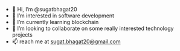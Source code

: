 - 👋 Hi, I’m @sugatbhagat20
- 👀 I’m interested in software development
- 🌱 I’m currently learning blockchain
- 💞️ I’m looking to collaborate on some really interested technology projects
- 📫 reach me at sugat.bhagat20@gmail.com

<!---
sugatbhagat20/sugatbhagat20 is a ✨ special ✨ repository because its `README.md` (this file) appears on your GitHub profile.
You can click the Preview link to take a look at your changes.
--->
